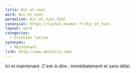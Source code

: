 ```yaml
---
title: Hic et nunc
word: Hic et nunc
permalink: Hic_et_nunc.html
canonical: https://lachal.neamar.fr/Hic_et_nunc
layout: word
categories:
  - Citation latine
synonyms:
  - Maintenant
link: http://www.abnihilo.com/
---
```


Ici et maintenant.
C'est-à-dire : immédiatement et sans délai.

